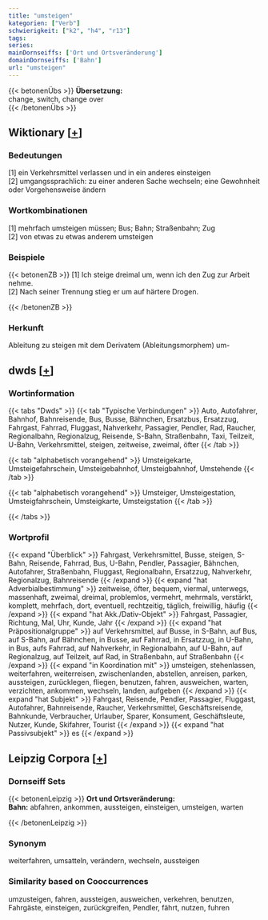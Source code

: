 ```yaml
---
title: "umsteigen"
kategorien: ["Verb"]
schwierigkeit: ["k2", "h4", "r13"]
tags:
series:
mainDornseiffs: ['Ort und Ortsveränderung']
domainDornseiffs: ['Bahn']
url: "umsteigen"
---
```


{{< betonenÜbs >}}
**Übersetzung:**  
change, switch, change over  
{{< /betonenÜbs >}}

## Wiktionary [[+](https://de.wiktionary.org/wiki/umsteigen)]

### Bedeutungen
[1] ein Verkehrsmittel verlassen und in ein anderes einsteigen  
[2] umgangssprachlich: zu einer anderen Sache wechseln; eine Gewohnheit oder Vorgehensweise ändern  

### Wortkombinationen
[1] mehrfach umsteigen müssen; Bus; Bahn; Straßenbahn; Zug  
[2] von etwas zu etwas anderem umsteigen  

### Beispiele
{{< betonenZB >}}
[1] Ich steige dreimal um, wenn ich den Zug zur Arbeit nehme.  
[2] Nach seiner Trennung stieg er um auf härtere Drogen.  

{{< /betonenZB >}}
### Herkunft
Ableitung zu steigen mit dem Derivatem (Ableitungsmorphem) um-  



## dwds [[+](https://www.dwds.de/wb/umsteigen)]

### Wortinformation
{{< tabs "Dwds" >}}
{{< tab "Typische Verbindungen" >}}
Auto, Autofahrer, Bahnhof, Bahnreisende, Bus, Busse, Bähnchen, Ersatzbus, Ersatzzug, Fahrgast, Fahrrad, Fluggast, Nahverkehr, Passagier, Pendler, Rad, Raucher, Regionalbahn, Regionalzug, Reisende, S-Bahn, Straßenbahn, Taxi, Teilzeit, U-Bahn, Verkehrsmittel, steigen, zeitweise, zweimal, öfter
{{< /tab >}}

{{< tab "alphabetisch vorangehend" >}}
Umsteigekarte, Umsteigefahrschein, Umsteigebahnhof, Umsteigbahnhof, Umstehende
{{< /tab >}}

{{< tab "alphabetisch vorangehend" >}}
Umsteiger, Umsteigestation, Umsteigfahrschein, Umsteigkarte, Umsteigstation
{{< /tab >}}

{{< /tabs >}}

### Wortprofil
{{< expand "Überblick" >}} Fahrgast, Verkehrsmittel, Busse, steigen, S-Bahn, Reisende, Fahrrad, Bus, U-Bahn, Pendler, Passagier, Bähnchen, Autofahrer, Straßenbahn, Fluggast, Regionalbahn, Ersatzzug, Nahverkehr, Regionalzug, Bahnreisende {{< /expand >}}
{{< expand "hat Adverbialbestimmung" >}} zeitweise, öfter, bequem, viermal, unterwegs, massenhaft, zweimal, dreimal, problemlos, vermehrt, mehrmals, verstärkt, komplett, mehrfach, dort, eventuell, rechtzeitig, täglich, freiwillig, häufig {{< /expand >}}
{{< expand "hat Akk./Dativ-Objekt" >}} Fahrgast, Passagier, Richtung, Mal, Uhr, Kunde, Jahr {{< /expand >}}
{{< expand "hat Präpositionalgruppe" >}} auf Verkehrsmittel, auf Busse, in S-Bahn, auf Bus, auf S-Bahn, auf Bähnchen, in Busse, auf Fahrrad, in Ersatzzug, in U-Bahn, in Bus, aufs Fahrrad, auf Nahverkehr, in Regionalbahn, auf U-Bahn, auf Regionalzug, auf Teilzeit, auf Rad, in Straßenbahn, auf Straßenbahn {{< /expand >}}
{{< expand "in Koordination mit" >}} umsteigen, stehenlassen, weiterfahren, weiterreisen, zwischenlanden, abstellen, anreisen, parken, aussteigen, zurücklegen, fliegen, benutzen, fahren, ausweichen, warten, verzichten, ankommen, wechseln, landen, aufgeben {{< /expand >}}
{{< expand "hat Subjekt" >}} Fahrgast, Reisende, Pendler, Passagier, Fluggast, Autofahrer, Bahnreisende, Raucher, Verkehrsmittel, Geschäftsreisende, Bahnkunde, Verbraucher, Urlauber, Sparer, Konsument, Geschäftsleute, Nutzer, Kunde, Skifahrer, Tourist {{< /expand >}}
{{< expand "hat Passivsubjekt" >}} es {{< /expand >}}

## Leipzig Corpora [[+](https://corpora.uni-leipzig.de/en/res?word=umsteigen&corpusId=deu_newscrawl-public_2018)]

### Dornseiff Sets
{{< betonenLeipzig >}}
**Ort und Ortsveränderung:**  
**Bahn:** abfahren, ankommen, aussteigen, einsteigen, umsteigen, warten  

{{< /betonenLeipzig >}}

### Synonym
weiterfahren, umsatteln, verändern, wechseln, aussteigen


### Similarity based on Cooccurrences
umzusteigen, fahren, aussteigen, ausweichen, verkehren, benutzen, Fahrgäste, einsteigen, zurückgreifen, Pendler, fährt, nutzen, fuhren

